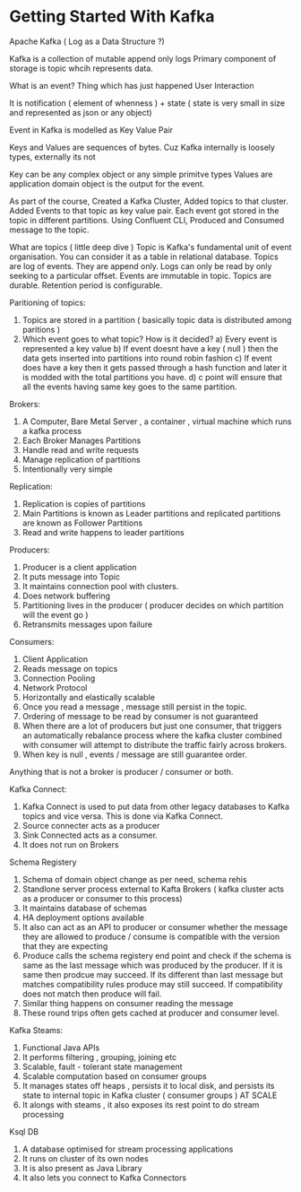 # Getting Started With Kafka
Apache Kafka ( Log as a Data Structure ?) 

Kafka is a collection of mutable append only logs
Primary component of storage is topic whcih represents data.


What is an event?
Thing which has just happened
User Interaction


It is notification ( element of whenness ) + state ( state is very small in size and represented as json or any object)

Event in Kafka is modelled as Key Value Pair

Keys and Values are sequences of bytes. Cuz Kafka internally is loosely types, externally its not

Key can be any complex object or any simple primitve types
Values are application domain object is the output for the event.


As part of the course, Created a Kafka Cluster, Added topics to that cluster. Added Events to that topic as key value pair. 
Each event got stored in the topic in different partitions. Using Confluent CLI, Produced and Consumed message to the topic.

What are topics ( little deep dive )
Topic is Kafka's fundamental unit of event organisation. 
You can consider it as a table in relational database.
Topics are log of events. 
They are append only. Logs can only be read by only seeking to a particular offset. Events are immutable in topic.
Topics are durable. 
Retention period is configurable.

Paritioning of topics:
1) Topics are stored in a partition ( basically topic data is distributed among paritions )
2) Which event goes to what topic? How is it decided? 
	a) Every event is represented a key value 
	b) If event doesnt have a key ( null ) then the data gets inserted into partitions into round robin fashion
	c) If event does have a key then it gets passed through a hash function and later it is modded with the total partitions you have.
	d) c point will ensure that all the events having same key goes to the same partition.


Brokers:
1) A Computer, Bare Metal Server , a container , virtual machine which runs a kafka process 
2) Each Broker Manages Partitions
3) Handle read and write requests
4) Manage replication of partitions
5) Intentionally very simple

Replication:
1) Replication is copies of partitions
2) Main Partitions is known as Leader partitions and replicated partitions are known as Follower Partitions
3) Read and write happens to leader partitions

Producers:
1) Producer is a client application
2) It puts message into Topic
3) It maintains connection pool with clusters.
4) Does network buffering 
5) Partitioning lives in the producer ( producer decides on which partition will the event go )
6) Retransmits messages upon failure

Consumers:
1) Client Application
2) Reads message on topics
3) Connection Pooling
4) Network Protocol
5) Horizontally and elastically scalable
6) Once you read a message , message still persist in the topic.
7) Ordering of message to be read by consumer is not guaranteed
7) When there are a lot of producers but just one consumer, that triggers an automatically rebalance process where the kafka cluster combined with consumer will attempt to distribute the traffic fairly across brokers.
8) When key is null , events / message are still guarantee order.


Anything that is not a broker is producer / consumer or both.

Kafka Connect:
1) Kafka Connect is used to put data from other legacy databases to Kafka topics and vice versa. This is done via Kafka Connect.
2) Source connecter acts as a producer
3) Sink Connected acts as a consumer.
4) It does not run on Brokers

Schema Registery
1) Schema of domain object change as per need, schema rehis
2) Standlone server process external to Kafta Brokers ( kafka cluster acts as a producer or consumer to this process)
3) It maintains database of schemas
4) HA deployment options available
5) It also can act as an API to producer or consumer whether the message they are allowed to produce / consume is compatible with the version that they are expecting
6) Produce calls the schema registery end point and check if the schema is same as the last message which was produced by the producer. If it is same then prodcue may succeed. If its different than last message but matches compatibility rules produce may still succeed. If compatibility does not match then produce will fail.
7) Similar thing happens on consumer reading the message
8) These round trips often gets cached at producer and consumer level. 


Kafka Steams:
1) Functional Java APIs
2) It performs filtering , grouping, joining etc
3) Scalable, fault - tolerant state management
4) Scalable computation based on consumer groups
5) It manages states off heaps , persists it to local disk, and persists its state to internal topic in Kafka cluster ( consumer groups ) AT SCALE
6) It alongs with steams , it also exposes its rest point to do stream processing

Ksql DB
1) A database optimised for stream processing applications
2) It runs on cluster of its own nodes
3) It is also present as Java Library
4) It also lets you connect to Kafka Connectors	



